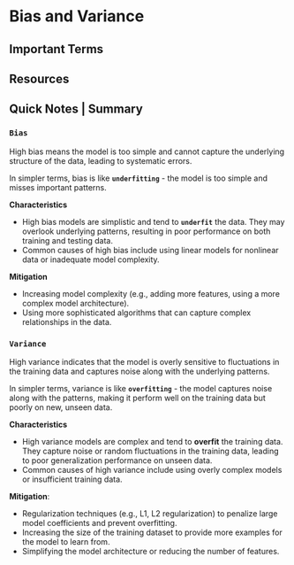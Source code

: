 # Bias and Variance


## Important Terms


## Resources


## Quick Notes | Summary
### **`Bias`**  
High bias means the model is too simple and cannot capture the underlying structure of the data, leading to systematic errors. 

In simpler terms, bias is like **`underfitting`** - the model is too simple and misses important patterns. 

**Characteristics**
- High bias models are simplistic and tend to **`underfit`** the data. They may overlook underlying patterns, resulting in poor performance on both training and testing data.
- Common causes of high bias include using linear models for nonlinear data or inadequate model complexity.  
  
**Mitigation**
- Increasing model complexity (e.g., adding more features, using a more complex model architecture).
- Using more sophisticated algorithms that can capture complex relationships in the data.


### **`Variance`**  
High variance indicates that the model is overly sensitive to fluctuations in the training data and captures noise along with the underlying patterns.  

In simpler terms, variance is like **`overfitting`** - the model captures noise along with the patterns, making it perform well on the training data but poorly on new, unseen data.

**Characteristics**
- High variance models are complex and tend to **overfit** the training data. They capture noise or random fluctuations in the training data, leading to poor generalization performance on unseen data.
- Common causes of high variance include using overly complex models or insufficient training data.  
  
**Mitigation**:
- Regularization techniques (e.g., L1, L2 regularization) to penalize large model coefficients and prevent overfitting.
- Increasing the size of the training dataset to provide more examples for the model to learn from.
- Simplifying the model architecture or reducing the number of features.

